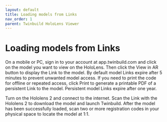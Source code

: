 ```yaml
---
layout: default
title: Loading models from Links
nav_order: 1
parent: Twinbuild HoloLens Viewer
---
```


# Loading models from Links

On a mobile or PC, sign in to your account at app.twinbuild.com and click on the model you want to view on the HoloLens. Then click the View in AR button to display the Link to the model. By default model Links expire after 5 minutes to prevent unwanted model access. If you need to print the code for offline or repeated access, click Print to generate a printable PDF of a persistent Link to the model. Persistent model Links expire after one year.

Turn on the Hololens 2 and connect to the internet. Scan the Link with the Hololens 2 to download the model and launch Twinbuild. After the model has been successfully loaded, scan two or more registration codes in your physical space to locate the model at 1:1.
